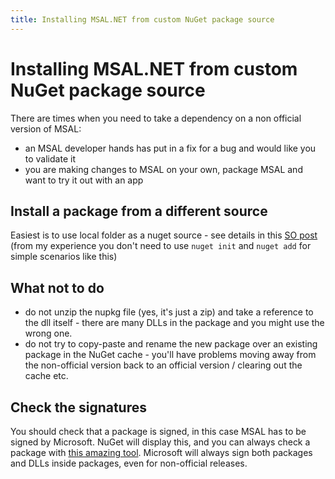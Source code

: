 ```yaml
---
title: Installing MSAL.NET from custom NuGet package source
---
```


# Installing MSAL.NET from custom NuGet package source

There are times when you need to take a dependency on a non official version of MSAL: 

* an MSAL developer hands has put in a fix for a bug and would like you to validate it
* you are making changes to MSAL on your own, package MSAL and want to try it out with an app

## Install a package from a different source 

Easiest is to use local folder as a nuget source - see details in this [SO post](https://stackoverflow.com/questions/10240029/how-do-i-install-a-nuget-package-nupkg-file-locally)  (from my experience you don't need to use `nuget init` and `nuget add` for simple scenarios like this)

## What not to do 

- do not unzip the nupkg file (yes, it's just a zip) and take a reference to the dll itself - there are many DLLs in the package and you might use the wrong one. 
- do not try to copy-paste and rename the new package over an existing package in the NuGet cache - you'll have problems moving away from the non-official version back to an official version / clearing out the cache etc.

## Check the signatures

You should check that a package is signed, in this case MSAL has to be signed by Microsoft. NuGet will display this, and you can always check a package with [this amazing tool](https://www.microsoft.com/p/nuget-package-explorer/9wzdncrdmdm3?activetab=pivot%3Aoverviewtab). Microsoft will always sign both packages and DLLs inside packages, even for non-official releases. 


